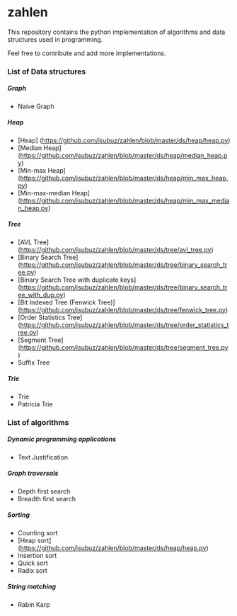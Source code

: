 zahlen
======

This repository contains the python implementation of algorithms and data structures used in programming. 

Feel free to contribute and add more implementations.

### List of Data structures

##### Graph
* Naive Graph

##### Heap
* [Heap] (https://github.com/isubuz/zahlen/blob/master/ds/heap/heap.py)
* [Median Heap] (https://github.com/isubuz/zahlen/blob/master/ds/heap/median_heap.py)
* [Min-max Heap] (https://github.com/isubuz/zahlen/blob/master/ds/heap/min_max_heap.py)
* [Min-max-median Heap] (https://github.com/isubuz/zahlen/blob/master/ds/heap/min_max_median_heap.py)

##### Tree
* [AVL Tree] (https://github.com/isubuz/zahlen/blob/master/ds/tree/avl_tree.py)
* [Binary Search Tree] (https://github.com/isubuz/zahlen/blob/master/ds/tree/binary_search_tree.py)
* [Binary Search Tree with duplicate keys] (https://github.com/isubuz/zahlen/blob/master/ds/tree/binary_search_tree_with_dup.py)
* [Bit Indexed Tree (Fenwick Tree)] (https://github.com/isubuz/zahlen/blob/master/ds/tree/fenwick_tree.py)
* [Order Statistics Tree] (https://github.com/isubuz/zahlen/blob/master/ds/tree/order_statistics_tree.py)
* [Segment Tree] (https://github.com/isubuz/zahlen/blob/master/ds/tree/segment_tree.py)
* Suffix Tree

##### Trie
* Trie
* Patricia Trie


### List of algorithms 

##### Dynamic programming applications
* Text Justification


##### Graph traversals
* Depth first search
* Breadth first search

##### Sorting
* Counting sort
* [Heap sort] (https://github.com/isubuz/zahlen/blob/master/ds/heap/heap.py)
* Insertion sort
* Quick sort
* Radix sort

##### String matching
* Rabin Karp
